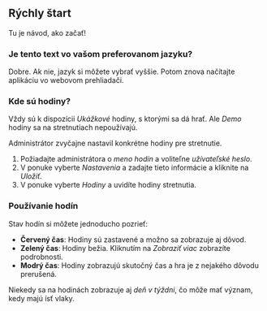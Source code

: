 ﻿## Rýchly štart
Tu je návod, ako začať!

### Je tento text vo vašom preferovanom jazyku?
Dobre.
Ak nie, jazyk si môžete vybrať vyššie.
Potom znova načítajte aplikáciu vo webovom prehliadači.

### Kde sú hodiny?
Vždy sú k dispozícii *Ukážkové* hodiny, s ktorými sa dá hrať.
Ale *Demo* hodiny sa na stretnutiach nepoužívajú.

Administrátor zvyčajne nastavil konkrétne hodiny pre stretnutie.
1. Požiadajte administrátora o *meno hodín* a voliteľne *užívateľské heslo*.
2. V ponuke vyberte *Nastavenia* a zadajte tieto informácie a kliknite na *Uložiť*.
3. V ponuke vyberte *Hodiny* a uvidíte hodiny stretnutia.

### Používanie hodín
Stav hodín si môžete jednoducho pozrieť:
* **Červený čas**: Hodiny sú zastavené a možno sa zobrazuje aj dôvod.
* **Zelený čas**: Hodiny bežia. Kliknutím na *Zobraziť viac* zobrazíte podrobnosti.
* **Modrý čas**: Hodiny zobrazujú skutočný čas a hra je z nejakého dôvodu prerušená.

Niekedy sa na hodinách zobrazuje aj *deň v týždni*, čo môže mať význam, kedy majú ísť vlaky.

